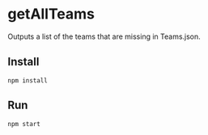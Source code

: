 # getAllTeams
Outputs a list of the teams that are missing in Teams.json.

## Install

```npm install```

## Run

```npm start```
